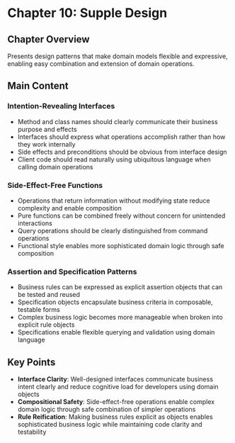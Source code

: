 # Chapter 10: Supple Design

## Chapter Overview
Presents design patterns that make domain models flexible and expressive, enabling easy combination and extension of domain operations.

## Main Content

### Intention-Revealing Interfaces
- Method and class names should clearly communicate their business purpose and effects
- Interfaces should express what operations accomplish rather than how they work internally
- Side effects and preconditions should be obvious from interface design
- Client code should read naturally using ubiquitous language when calling domain operations

### Side-Effect-Free Functions
- Operations that return information without modifying state reduce complexity and enable composition
- Pure functions can be combined freely without concern for unintended interactions
- Query operations should be clearly distinguished from command operations
- Functional style enables more sophisticated domain logic through safe composition

### Assertion and Specification Patterns
- Business rules can be expressed as explicit assertion objects that can be tested and reused
- Specification objects encapsulate business criteria in composable, testable forms
- Complex business logic becomes more manageable when broken into explicit rule objects
- Specifications enable flexible querying and validation using domain language

## Key Points
- **Interface Clarity**: Well-designed interfaces communicate business intent clearly and reduce cognitive load for developers using domain objects
- **Compositional Safety**: Side-effect-free operations enable complex domain logic through safe combination of simpler operations
- **Rule Reification**: Making business rules explicit as objects enables sophisticated business logic while maintaining code clarity and testability